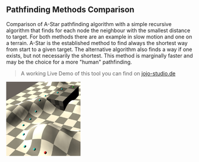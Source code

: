 ## Pathfinding Methods Comparison ##

Comparison of A-Star pathfinding algorithm with a simple recursive algorithm that finds for each node the neighbour with the smallest distance to target.
For both methods there are an example in slow motion and one on a terrain.
A-Star is the established method to find always the shortest way from start to a given target. The alternative algorithm also finds a way if one exists, but not necessarily the shortest. This method is marginally faster and may be the choice for a more "human" pathfinding.
> A working Live Demo of this tool you can find on [jojo-studio.de](http://jojo-studio.de/)

<img src="/screenshot.jpg" alt="Screenshot" width="200" height="200">
